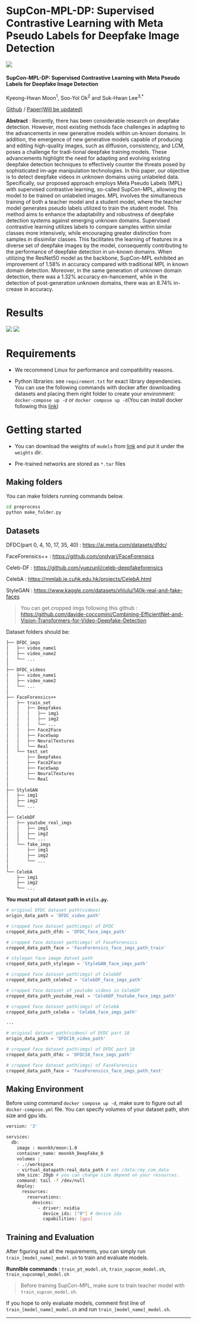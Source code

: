 # SupCon-MPL-DP: Supervised Contrastive Learning with Meta Pseudo Labels for Deepfake Image Detection

<img src="./imgs/model.png">

#### SupCon-MPL-DP: Supervised Contrastive Learning with Meta Pseudo Labels for Deepfake Image Detection

Kyeong-Hwan Moon<sup>1</sup>, Soo-Yol Ok<sup>2</sup> and Suk-Hwan Lee<sup>3,*</sup>

[Github](https://github.com/drmoon-1st/SupCon-MPL.git) / 
[Paper(Will be updated)]()

**Abstract** : Recently, there has been considerable research on deepfake detection. However, most existing methods face challenges in adapting to the advancements in new generative models within un-known domains. In addition, the emergence of new generative models capable of producing and editing high-quality images, such as diffusion, consistency, and LCM, poses a challenge for tradi-tional deepfake training models. These advancements highlight the need for adapting and evolving existing deepfake detection techniques to effectively counter the threats posed by sophisticated im-age manipulation technologies. In this paper, our objective is to detect deepfake videos in unknown domains using unlabeled data. Specifically, our proposed approach employs Meta Pseudo Labels (MPL) with supervised contrastive learning, so-called SupCon-MPL, allowing the model to be trained on unlabeled images. MPL involves the simultaneous training of both a teacher model and a student model, where the teacher model generates pseudo labels utilized to train the student model. This method aims to enhance the adaptability and robustness of deepfake detection systems against emerging unknown domains. Supervised contrastive learning utilizes labels to compare samples within similar classes more intensively, while encouraging greater distinction from samples in dissimilar classes. This facilitates the learning of features in a diverse set of deepfake images by the model, consequently contributing to the performance of deepfake detection in un-known domains. When utilizing the ResNet50 model as the backbone, SupCon-MPL exhibited an improvement of 1.58% in accuracy compared with traditional MPL in known domain detection. Moreover, in the same generation of unknown domain detection, there was a 1.32% accuracy en-hancement, while in the detection of post-generation unknown domains, there was an 8.74% in-crease in accuracy.

# Results

<img src="./imgs/result1.png">
<img src="./imgs/result2.png">


# Requirements

- We recommend Linux for performance and compatibility reasons.

- Python libraries: see `requirement.txt` for exact library dependencies. You can use the following commands with docker after downloading datasets and placing them right folder to create your environment: `docker-compose up -d` or `docker compose up -d`(You can install docker following this [link](https://docs.docker.com/engine/install/ubuntu/))

# Getting started

- You can download the weights of `models` from [link](https://drive.google.com/drive/folders/1nToXe0Ll86GXBOVw0OsS-VB6XkTi7U08?usp=sharing) and put it under the `weights` dir.

- Pre-trained networks are stored as `*.tar` files

## Making folders

You can make folders running commands below.
```bash
cd preprocess
python make_folder.py
```

## Datasets
DFDC(part 0, 4, 10, 17, 35, 40) : https://ai.meta.com/datasets/dfdc/

FaceForensics++ : https://github.com/ondyari/FaceForensics

Celeb-DF : https://github.com/yuezunli/celeb-deepfakeforensics

CelebA : https://mmlab.ie.cuhk.edu.hk/projects/CelebA.html

StyleGAN : https://www.kaggle.com/datasets/xhlulu/140k-real-and-fake-faces

> You can get cropped imgs following this github : https://github.com/davide-coccomini/Combining-EfficientNet-and-Vision-Transformers-for-Video-Deepfake-Detection

Dataset folders should be:

```bash
├── DFDC_imgs
│   ├── video_name1
│   ├── video_name2
│   └── ...
│
├── DFDC_videos
│   ├── video_name1
│   ├── video_name2
│   └── ...
│
├── FaceForensics++
│   ├── train_set
│   │   ├── Deepfakes
│   │   │   ├── img1
│   │   │   ├── img2
│   │   │   └── ...
│   │   ├── Face2Face
│   │   ├── FaceSwap
│   │   ├── NeuralTextures
│   │   └── Real
│   └── test_set
│       ├── Deepfakes
│       ├── Face2Face
│       ├── FaceSwap
│       ├── NeuralTextures
│       └── Real
│
├── StyleGAN
│   ├── img1
│   ├── img2
│   └── ...
│
├── CelebDF
│   ├── youtube_real_imgs
│   │   ├── img1
│   │   ├── img2
│   │   └── ...
│   └── fake_imgs
│       ├── img1
│       ├── img2
│       └── ...
│
└── CelebA
    ├── img1
    ├── img2
    └── ...
``` 

**You must put all dataset path in `utils.py`.**

```python
# original DFDC dataset path(videos)
origin_data_path = 'DFDC_video_path' 

# cropped face dataset path(imgs) of DFDC
cropped_data_path_dfdc = 'DFDC_face_imgs_path' 

# cropped face dataset path(imgs) of FaceForensics
cropped_data_path_face = 'FaceForensics_face_imgs_path_train' 

# stylegan face image datset path
cropped_data_path_stylegan = 'StyleGAN_face_imgs_path'

# cropped face dataset path(imgs) of CelebDF
cropped_data_path_celebv2 = 'CelebDF_face_imgs_path'

# cropped face dataset of youtube videos in CelebDF
cropped_data_path_youtube_real = 'CelebDF_Youtube_face_imgs_path'

# cropped face dataset path(imgs) of CelebA
cropped_data_path_celeba = 'CelebA_face_imgs_path'

...

# original dataset path(videos) of DFDC part 10
origin_data_path = 'DFDC10_video_path' 

# cropped face dataset path(imgs) of DFDC part 10
cropped_data_path_dfdc = 'DFDC10_face_imgs_path' 

# cropped face dataset path(imgs) of FaceForensics
cropped_data_path_face = 'FaceForensics_face_imgs_path_test' 
```

## Making Environment
Before using command `docker compose up -d`, make sure to figure out all `docker-compose.yml` file. You can specify volumes of your dataset path, shm size and gpu ids.

```bash
version: '3'

services:
  db:
    image : moonkh/moon:1.0
    container_name: moonkh_DeepFake_0
    volumes : 
    - .:/workspace
    - virtual_datapath:real_data_path # ex) /data:/my_com_data
    shm_size: 20gb # you can change size depend on your resources.
    command: tail -f /dev/null
    deploy:
      resources:
        reservations:
          devices:
            - driver: nvidia
              device_ids: ["0"] # device ids
              capabilities: [gpu]
```

## Training and Evaluation
After figuring out all the requirements, you can simply run `train_[model_name]_model.sh` to train and evaluate models.

**Runnlble commands** : 
`train_pt_model.sh`,
`train_supcon_model.sh`,
`train_supconmpl_model.sh`

> Before training SupCon-MPL, make sure to train teacher model with `train_supcon_model.sh`.


If you hope to only evaluate models, comment first line of `train_[model_name]_model.sh` and run `train_[model_name]_model.sh`.

-----
